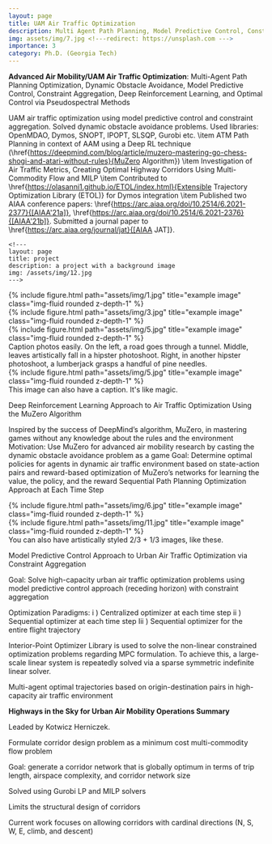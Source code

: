 ```yaml
---
layout: page
title: UAM Air Traffic Optimization
description: Multi Agent Path Planning, Model Predictive Control, Constraint Aggregation, Deep Reinforcement Learning, MuZero Algorithm, Pseudospectral Methods 
img: assets/img/7.jpg <!---redirect: https://unsplash.com --->
importance: 3
category: Ph.D. (Georgia Tech)
---
```


**Advanced Air Mobility/UAM Air Traffic Optimization**: Multi-Agent Path Planning Optimization, Dynamic Obstacle Avoidance, Model Predictive Control, Constraint Aggregation, Deep Reinforcement Learning, and Optimal Control via Pseudospectral Methods 


UAM air traffic optimization using model predictive control and constraint aggregation. Solved dynamic obstacle avoidance problems. Used libraries: OpenMDAO, Dymos, SNOPT, IPOPT, SLSQP, Gurobi etc.
    \item ATM Path Planning in context of AAM using a Deep RL technique (\href{https://deepmind.com/blog/article/muzero-mastering-go-chess-shogi-and-atari-without-rules}{MuZero Algorithm})
    \item Investigation of Air Traffic Metrics, Creating Optimal Highway Corridors Using Multi-Commodity Flow and MILP
    \item Contributed to \href{https://olasanni1.github.io/ETOL/index.html}{Extensible Trajectory Optimization Library (ETOL)} for Dymos integration
    \item Published two AIAA conference papers: \href{https://arc.aiaa.org/doi/10.2514/6.2021-2377}{[AIAA'21a]}, \href{https://arc.aiaa.org/doi/10.2514/6.2021-2376}{[AIAA'21b]}. Submitted a journal paper to \href{https://arc.aiaa.org/journal/jat}{[AIAA JAT]}.

    <!---
    layout: page
    title: project
    description: a project with a background image
    img: /assets/img/12.jpg
    --->

<div class="row">
    <div class="col-sm mt-3 mt-md-0">
        {% include figure.html path="assets/img/1.jpg" title="example image" class="img-fluid rounded z-depth-1" %}
    </div>
    <div class="col-sm mt-3 mt-md-0">
        {% include figure.html path="assets/img/3.jpg" title="example image" class="img-fluid rounded z-depth-1" %}
    </div>
    <div class="col-sm mt-3 mt-md-0">
        {% include figure.html path="assets/img/5.jpg" title="example image" class="img-fluid rounded z-depth-1" %}
    </div>
</div>
<div class="caption">
    Caption photos easily. On the left, a road goes through a tunnel. Middle, leaves artistically fall in a hipster photoshoot. Right, in another hipster photoshoot, a lumberjack grasps a handful of pine needles.
</div>
<div class="row">
    <div class="col-sm mt-3 mt-md-0">
        {% include figure.html path="assets/img/5.jpg" title="example image" class="img-fluid rounded z-depth-1" %}
    </div>
</div>
<div class="caption">
    This image can also have a caption. It's like magic.
</div>

Deep Reinforcement Learning Approach to Air Traffic Optimization Using the MuZero Algorithm   

Inspired by the success of DeepMind’s algorithm, MuZero, in mastering games without any knowledge about the rules and the environment 
Motivation: Use MuZero for advanced air mobility research by casting the dynamic obstacle avoidance problem as a game
Goal: Determine optimal policies for agents in dynamic air traffic environment based on state-action pairs and reward-based optimization of MuZero’s networks for learning the value, the policy, and the reward
Sequential Path Planning Optimization Approach at Each Time Step  



<div class="row justify-content-sm-center">
    <div class="col-sm-8 mt-3 mt-md-0">
        {% include figure.html path="assets/img/6.jpg" title="example image" class="img-fluid rounded z-depth-1" %}
    </div>
    <div class="col-sm-4 mt-3 mt-md-0">
        {% include figure.html path="assets/img/11.jpg" title="example image" class="img-fluid rounded z-depth-1" %}
    </div>
</div>
<div class="caption">
    You can also have artistically styled 2/3 + 1/3 images, like these.
</div>

Model Predictive Control Approach to Urban Air Traffic Optimization via Constraint Aggregation 

Goal: Solve high-capacity urban air traffic optimization problems using model predictive control approach (receding horizon) with constraint aggregation  

Optimization Paradigms: 
  i ) Centralized optimizer at each time step 
 ii )  Sequential optimizer at each time step
Iii )  Sequential optimizer for the entire flight trajectory

Interior-Point Optimizer Library is used to solve the non-linear constrained optimization problems regarding MPC formulation. To achieve this, a large-scale linear system is repeatedly solved via a sparse symmetric indefinite linear solver.

Multi-agent optimal trajectories based on origin-destination pairs in high-capacity air traffic environment
 

<!---
{% raw %}
```html
<div class="row justify-content-sm-center">
    <div class="col-sm-8 mt-3 mt-md-0">
        {% include figure.html path="assets/img/6.jpg" title="example image" class="img-fluid rounded z-depth-1" %}
    </div>
    <div class="col-sm-4 mt-3 mt-md-0">
        {% include figure.html path="assets/img/11.jpg" title="example image" class="img-fluid rounded z-depth-1" %}
    </div>
</div>
```
{% endraw %} --->


**Highways in the Sky for Urban Air Mobility Operations Summary**

Leaded by Kotwicz Herniczek.

Formulate corridor design problem as a minimum cost multi-commodity flow problem

Goal: generate a corridor network that is globally optimum in terms of trip length, airspace complexity, and corridor network size

Solved using Gurobi LP and MILP solvers

Limits the structural design of corridors

Current work focuses on allowing corridors with cardinal directions (N, S, W, E, climb, and descent)

 
